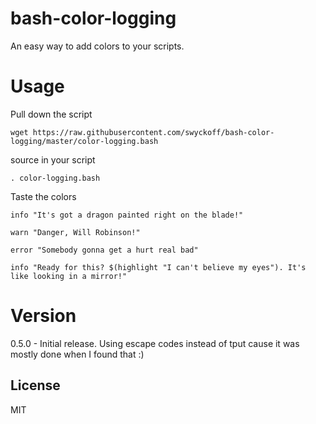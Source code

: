 bash-color-logging
==================

An easy way to add colors to your scripts. 

Usage
=======
Pull down the script 

```
wget https://raw.githubusercontent.com/swyckoff/bash-color-logging/master/color-logging.bash
```

source in your script

```
. color-logging.bash
```

Taste the colors 

```
info "It's got a dragon painted right on the blade!"

warn "Danger, Will Robinson!"

error "Somebody gonna get a hurt real bad"

info "Ready for this? $(highlight "I can't believe my eyes"). It's like looking in a mirror!"
```

Version
=======
0.5.0 - Initial release.  Using escape codes instead of tput cause it was mostly done when I found that :)

## License

MIT
